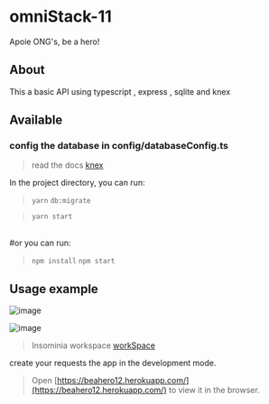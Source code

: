 # omniStack-11
Apoie ONG's, be a hero! 

## About
This a basic API using typescript , express , sqlite and knex 


## Available 

### config the database in config/databaseConfig.ts
> read  the docs [knex](http://knexjs.org/)

In the project directory, you can run:
> `yarn`
> `db:migrate`

> `yarn start`
<br>
#or
you can run: 

> `npm install`
> `npm start`

## Usage example

![image](https://user-images.githubusercontent.com/48535259/77871797-95bb8780-721b-11ea-9f95-1fdca797b1d0.png)


![image](https://user-images.githubusercontent.com/48535259/77871849-c3083580-721b-11ea-8f1d-bac3fb7391bd.png)


>Insominia workspace [workSpace](https://drive.google.com/open?id=1YSNlhmLGWQkRkx3DKRjuEIMpxdqCjCw2)


create your requests the app in the development mode.<br />
 > Open [https://beahero12.herokuapp.com/](https://beahero12.herokuapp.com/) to view it in the browser.
<br />

